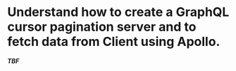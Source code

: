 # Understand how to create a GraphQL cursor pagination server and to fetch data from Client using Apollo.

***TBF***